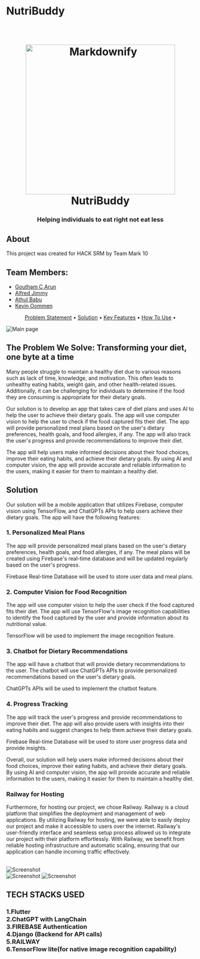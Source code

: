 # NutriBuddy
<h1 align="center">
  <br>
  <img src="logo_readme.png" alt="Markdownify" width="400">
  <br>
  NutriBuddy
  <br>
</h1>

<h3 align="center">Helping individuals to eat right not eat less</h3>


## About

This project was created for HACK SRM by Team Mark 10 

## Team Members:

- [Goutham C Arun](https://github.com/GouthamCArun)
- [Alfred Jimmy](https://github.com/alffy007)
- [Athul Babu](https://github.com/ATHULB04)
- [Kevin Oommen](https://github.com/KevinOommen)


<p align="center">
  <a href="#problem-helpnow-solves">Problem Statement</a> •
   <a href="#solution">Solution</a> •
  <a href="#key-features">Key Features</a> •
  <a href="#how-to-use">How To Use</a> •

  
</p>

  <img src="dashboard.jpeg" alt="Main page" width="full">


## The Problem We Solve: Transforming your diet, one byte at a time
Many people struggle to maintain a healthy diet due to various reasons such as lack of time, knowledge, and motivation. This often leads to unhealthy eating habits, weight gain, and other health-related issues. Additionally, it can be challenging for individuals to determine if the food they are consuming is appropriate for their dietary goals.

Our solution is to develop an app that takes care of diet plans and uses AI to help the user to achieve their dietary goals. The app will use computer vision to help the user to check if the food captured fits their diet. The app will provide personalized meal plans based on the user's dietary preferences, health goals, and food allergies, if any. The app will also track the user's progress and provide recommendations to improve their diet.

The app will help users make informed decisions about their food choices, improve their eating habits, and achieve their dietary goals. By using AI and computer vision, the app will provide accurate and reliable information to the users, making it easier for them to maintain a healthy diet.
## Solution
Our solution will be a mobile application that utilizes Firebase, computer vision using TensorFlow, and ChatGPTs APIs to help users achieve their dietary goals. The app will have the following features:

### 1. Personalized Meal Plans
The app will provide personalized meal plans based on the user's dietary preferences, health goals, and food allergies, if any. The meal plans will be created using Firebase's real-time database and will be updated regularly based on the user's progress.

Firebase Real-time Database will be used to store user data and meal plans.

### 2. Computer Vision for Food Recognition
The app will use computer vision to help the user check if the food captured fits their diet. The app will use TensorFlow's image recognition capabilities to identify the food captured by the user and provide information about its nutritional value.

TensorFlow will be used to implement the image recognition feature.

### 3. Chatbot for Dietary Recommendations
The app will have a chatbot that will provide dietary recommendations to the user. The chatbot will use ChatGPTs APIs to provide personalized recommendations based on the user's dietary goals.

ChatGPTs APIs will be used to implement the chatbot feature.

### 4. Progress Tracking
The app will track the user's progress and provide recommendations to improve their diet. The app will also provide users with insights into their eating habits and suggest changes to help them achieve their dietary goals.

Firebase Real-time Database will be used to store user progress data and provide insights.

Overall, our solution will help users make informed decisions about their food choices, improve their eating habits, and achieve their dietary goals. By using AI and computer vision, the app will provide accurate and reliable information to the users, making it easier for them to maintain a healthy diet.

### Railway for Hosting
Furthermore, for hosting our project, we chose Railway. Railway is a cloud platform that simplifies the deployment and management of web applications. By utilizing Railway for hosting, we were able to easily deploy our project and make it accessible to users over the internet. Railway's user-friendly interface and seamless setup process allowed us to integrate our project with their platform effortlessly. With Railway, we benefit from reliable hosting infrastructure and automatic scaling, ensuring that our application can handle incoming traffic effectively. 
 
   <br>
   <img src="flutter_02.png" alt="Screenshot" width="full">
  <br>
  <img src="flutter_03.jpeg" alt="Screenshot" width="full">
  <img src="flutter_04.jpeg" alt="Screenshot" width="full">

## TECH STACKS USED

<h3> 
  1.Flutter 
  <br>
  2.ChatGPT with LangChain
  <br>
 3.FIREBASE Authentication
  <br>
 4.Django (Backend for API calls)
  <br>
 5.RAILWAY
  <br>
 6.TensorFlow lite(for native image recognition capability)
  <br>
  
</h3>




